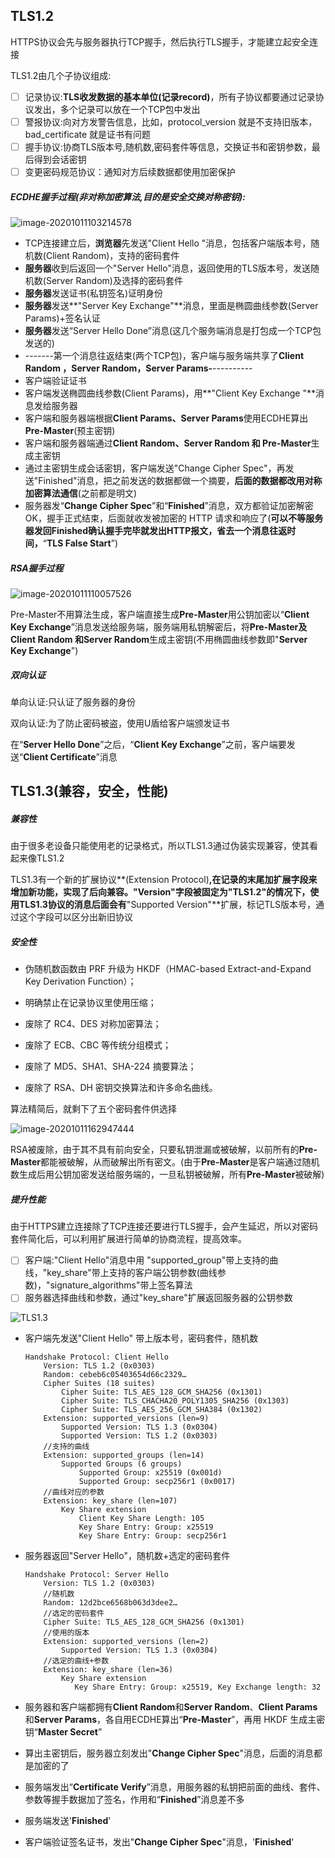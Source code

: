 ## TLS1.2

HTTPS协议会先与服务器执行TCP握手，然后执行TLS握手，才能建立起安全连接

TLS1.2由几个子协议组成:

- [ ] 记录协议:**TLS收发数据的基本单位(记录record)**，所有子协议都要通过记录协议发出，多个记录可以放在一个TCP包中发出
- [ ] 警报协议:向对方发警告信息，比如，protocol_version 就是不支持旧版本，bad_certificate 就是证书有问题
- [ ] 握手协议:协商TLS版本号,随机数,密码套件等信息，交换证书和密钥参数，最后得到会话密钥
- [ ] 变更密码规范协议：通知对方后续数据都使用加密保护

##### ECDHE握手过程(非对称加密算法,目的是安全交换对称密钥):

![image-20201011103214578](C:\Users\Admin\Desktop\前端\极客时间小册(HTTP)\image\image-20201011103214578.png)

- TCP连接建立后，**浏览器**先发送"Client Hello "消息，包括客户端版本号，随机数(Client Random)，支持的密码套件
- **服务器**收到后返回一个"Server Hello"消息，返回使用的TLS版本号，发送随机数(Server Random)及选择的密码套件
- **服务器**发送证书(私钥签名)证明身份
- **服务器**发送**"Server Key Exchange"**消息，里面是椭圆曲线参数(Server Params)+签名认证
- **服务器**发送“Server Hello Done”消息(这几个服务端消息是打包成一个TCP包发送的)
- -------第一个消息往返结束(两个TCP包)，客户端与服务端共享了**Client Random ，Server Random，Server Params-**----------
- 客户端验证证书
- 客户端发送椭圆曲线参数(Client Params)，用**"Client Key Exchange "**消息发给服务器
- 客户端和服务器端根据**Client Params、Server Params**使用ECDHE算出**Pre-Master**(预主密钥)
- 客户端和服务器端通过**Client Random、Server Random 和 Pre-Master**生成主密钥
- 通过主密钥生成会话密钥，客户端发送"Change Cipher  Spec"，再发送"Finished"消息，把之前发送的数据都做一个摘要，**后面的数据都改用对称加密算法通信**(之前都是明文)
- 服务器发“**Change Cipher Spec**”和“**Finished**”消息，双方都验证加密解密 OK，握手正式结束，后面就收发被加密的 HTTP 请求和响应了(**可以不等服务器发回Finished确认握手完毕就发出HTTP报文，省去一个消息往返时间，**“**TLS False Start**”)

##### RSA握手过程

![image-20201011110057526](C:\Users\Admin\Desktop\前端\极客时间小册(HTTP)\image\image-20201011110057526.png)

Pre-Master不用算法生成，客户端直接生成**Pre-Master**用公钥加密以“**Client Key Exchange**”消息发送给服务端，服务端用私钥解密后，将**Pre-Master及Client Random 和Server Random**生成主密钥(不用椭圆曲线参数即"**Server Key Exchange**")

##### 双向认证

单向认证:只认证了服务器的身份

双向认证:为了防止密码被盗，使用U盾给客户端颁发证书

在“**Server Hello Done**”之后，“**Client Key Exchange**”之前，客户端要发送“**Client Certificate**”消息

## TLS1.3(兼容，安全，性能)

##### 兼容性

由于很多老设备只能使用老的记录格式，所以TLS1.3通过伪装实现兼容，使其看起来像TLS1.2

TLS1.3有一个新的扩展协议**(Extension Protocol)**,在记录的末尾加扩展字段来增加新功能，实现了后向兼容。"Version"字段被固定为"TLS1.2"的情况下，使用TLS1.3协议的消息后面会有**"Supported Version"**扩展，标记TLS版本号，通过这个字段可以区分出新旧协议

##### 安全性

- 伪随机数函数由 PRF 升级为 HKDF（HMAC-based Extract-and-Expand Key Derivation Function）；

- 明确禁止在记录协议里使用压缩；
- 废除了 RC4、DES 对称加密算法；
- 废除了 ECB、CBC 等传统分组模式；
- 废除了 MD5、SHA1、SHA-224 摘要算法；
- 废除了 RSA、DH 密钥交换算法和许多命名曲线。

算法精简后，就剩下了五个密码套件供选择

![image-20201011162947444](C:\Users\Admin\AppData\Roaming\Typora\typora-user-images\image-20201011162947444.png)

RSA被废除，由于其不具有前向安全，只要私钥泄漏或被破解，以前所有的**Pre-Master**都能被破解，从而破解出所有密文。(由于**Pre-Master**是客户端通过随机数生成后用公钥加密发送给服务端的，一旦私钥被破解，所有**Pre-Master**被破解)

##### 提升性能

由于HTTPS建立连接除了TCP连接还要进行TLS握手，会产生延迟，所以对密码套件简化后，可以利用扩展进行简单的协商流程，提高效率。

- [ ] 客户端:"Client Hello"消息中用 "supported_group"带上支持的曲线，"key_share"带上支持的客户端公钥参数(曲线参数)，"signature_algorithms"带上签名算法
- [ ] 服务器选择曲线和参数，通过"key_share"扩展返回服务器的公钥参数

![TLS1.3](C:\Users\Admin\Desktop\前端\极客时间小册(HTTP)\image\TLS1.3.png)

- 客户端先发送"Client Hello" 带上版本号，密码套件，随机数

  ```http
  Handshake Protocol: Client Hello
      Version: TLS 1.2 (0x0303)
      Random: cebeb6c05403654d66c2329…
      Cipher Suites (18 suites)
          Cipher Suite: TLS_AES_128_GCM_SHA256 (0x1301)
          Cipher Suite: TLS_CHACHA20_POLY1305_SHA256 (0x1303)
          Cipher Suite: TLS_AES_256_GCM_SHA384 (0x1302)
      Extension: supported_versions (len=9)
          Supported Version: TLS 1.3 (0x0304)
          Supported Version: TLS 1.2 (0x0303)
      //支持的曲线
      Extension: supported_groups (len=14)
          Supported Groups (6 groups)
              Supported Group: x25519 (0x001d)
              Supported Group: secp256r1 (0x0017)
      //曲线对应的参数
      Extension: key_share (len=107)
          Key Share extension
              Client Key Share Length: 105
              Key Share Entry: Group: x25519
              Key Share Entry: Group: secp256r1
  ```

- 服务器返回"Server Hello"，随机数+选定的密码套件

  ```http
  Handshake Protocol: Server Hello
      Version: TLS 1.2 (0x0303)
      //随机数
      Random: 12d2bce6568b063d3dee2…
      //选定的密码套件
      Cipher Suite: TLS_AES_128_GCM_SHA256 (0x1301)
      //使用的版本
      Extension: supported_versions (len=2)
          Supported Version: TLS 1.3 (0x0304)
      //选定的曲线+参数
      Extension: key_share (len=36)
          Key Share extension
             Key Share Entry: Group: x25519, Key Exchange length: 32
  ```

- 服务器和客户端都拥有**Client Random**和**Server Random**、**Client Params**和**Server Params**，各自用ECDHE算出“**Pre-Master**”，再用 HKDF 生成主密钥“**Master Secret**”

- 算出主密钥后，服务器立刻发出"**Change Cipher Spec**"消息，后面的消息都是加密的了

- 服务端发出“**Certificate Verify**”消息，用服务器的私钥把前面的曲线、套件、参数等握手数据加了签名，作用和“**Finished**”消息差不多

- 服务端发送'**Finished**'

- 客户端验证签名证书，发出"**Change Cipher Spec**"消息，'**Finished**'


